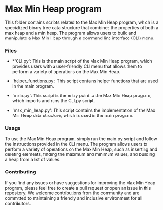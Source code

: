 # Max Min Heap program
This folder contains scripts related to the Max Min Heap program, which is a specialized binary tree data structure that combines the properties of both a max heap and a min heap. The program allows users to build and manipulate a Max Min Heap through a command line interface (CLI) menu.

### Files
* *'CLI.py': This is the main script of the Max Min Heap program, which provides users with a user-friendly CLI menu that allows them to perform a variety of operations on the Max Min Heap.

* 'helper_functions.py': This script contains helper functions that are used in the main program.

* 'main.py': This script is the entry point to the Max Min Heap program, which imports and runs the CLI.py script.

* 'max_min_heap.py': This script contains the implementation of the Max Min Heap data structure, which is used in the main program.

### Usage
To use the Max Min Heap program, simply run the main.py script and follow the instructions provided in the CLI menu. The program allows users to perform a variety of operations on the Max Min Heap, such as inserting and deleting elements, finding the maximum and minimum values, and building a heap from a list of values.

### Contributing
If you find any issues or have suggestions for improving the Max Min Heap program, please feel free to create a pull request or open an issue in this repository. We welcome contributions from the community and are committed to maintaining a friendly and inclusive environment for all contributors.
